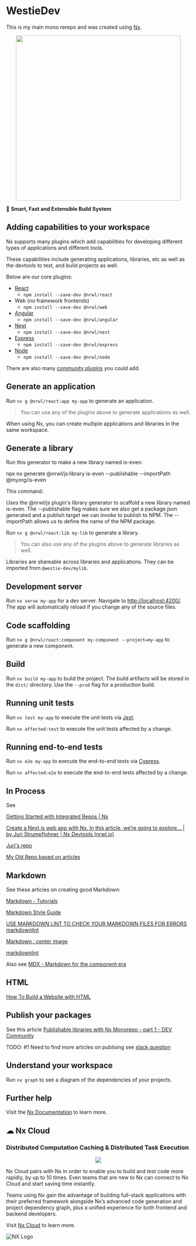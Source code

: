 # WestieDev

This is my main mono rerepo and was created using [Nx](https://nx.dev).

<p style="text-align: center;"><img src="https://raw.githubusercontent.com/nrwl/nx/master/images/nx-logo.png" width="450"></p>

🔎 **Smart, Fast and Extensible Build System**

## Adding capabilities to your workspace

Nx supports many plugins which add capabilities for developing different types of applications and different tools.

These capabilities include generating applications, libraries, etc as well as the devtools to test, and build projects as well.

Below are our core plugins:

- [React](https://reactjs.org)
  - `npm install --save-dev @nrwl/react`
- Web (no framework frontends)
  - `npm install --save-dev @nrwl/web`
- [Angular](https://angular.io)
  - `npm install --save-dev @nrwl/angular`
- [Nest](https://nestjs.com)
  - `npm install --save-dev @nrwl/nest`
- [Express](https://expressjs.com)
  - `npm install --save-dev @nrwl/express`
- [Node](https://nodejs.org)
  - `npm install --save-dev @nrwl/node`

There are also many [community plugins](https://nx.dev/community) you could add.

## Generate an application

Run `nx g @nrwl/react:app my-app` to generate an application.

> You can use any of the plugins above to generate applications as well.

When using Nx, you can create multiple applications and libraries in the same workspace.

## Generate a library

 Run this generator to make a new library named is-even:

npx nx generate @nrwl/js:library is-even --publishable --importPath @myorg/is-even

This command:

Uses the @nrwl/js plugin's library generator to scaffold a new library named is-even.
The --publishable flag makes sure we also get a package.json generated and a publish target we can invoke to publish to NPM.
The --importPath allows us to define the name of the NPM package.

Run `nx g @nrwl/react:lib my-lib` to generate a library.

> You can also use any of the plugins above to generate libraries as well.

Libraries are shareable across libraries and applications. They can be imported from `@westie-dev/mylib`.

## Development server

Run `nx serve my-app` for a dev server. Navigate to <http://localhost:4200/>. The app will automatically reload if you change any of the source files.

## Code scaffolding

Run `nx g @nrwl/react:component my-component --project=my-app` to generate a new component.

## Build

Run `nx build my-app` to build the project. The build artifacts will be stored in the `dist/` directory. Use the `--prod` flag for a production build.

## Running unit tests

Run `nx test my-app` to execute the unit tests via [Jest](https://jestjs.io).

Run `nx affected:test` to execute the unit tests affected by a change.

## Running end-to-end tests

Run `nx e2e my-app` to execute the end-to-end tests via [Cypress](https://www.cypress.io).

Run `nx affected:e2e` to execute the end-to-end tests affected by a change.

## In Process

See

 [Getting Started with Integrated Repos | Nx](https://nx.dev/getting-started/integrated-repo-tutorial)
  
[Create a Next.js web app with Nx. In this article, we’re going to explore… | by Juri Strumpflohner | Nx Devtools (nrwl.io)](https://blog.nrwl.io/create-a-next-js-web-app-with-nx-bcf2ab54613)
 
  [Juri's repo](https://github.com/juristr/blog-series-nextjs-nx)
 
[My Old Repo based on articles](https://github.com/mwoodpatrick/blog-series-nextjs-nx)

## Markdown

See these articles on creating good Markdown:

[Markdown - Tutorials](https://www.w3schools.io/file/markdown-introduction/)

[Markdown Style Guide](https://cirosantilli.com/markdown-style-guide/#top-level-header)

[USE MARKDOWN LINT TO CHECK YOUR MARKDOWN FILES FOR ERRORS](https://whatismarkdown.com/use-markdown-lint-to-check-your-markdown-files-for-errors/)
[markdownlint](https://github.com/DavidAnson/markdownlint)

[Markdown : center image](https://dev.to/bdavidxyz/markdown-center-image-39j1#:~:text=Markdown%20%3A%20center%20image%201%20Solution%201%20%3A,where%20you%20have%20control%20over%20CSS%20styles%20)

[markdownlint](https://github.com/DavidAnson/markdownlint/blob/v0.26.2/doc/Rules.md#md033)

Also see [MDX - Markdown for the component era](https://github.com/mdx-js/mdx)

## HTML

[How To Build a Website with HTML](https://www.digitalocean.com/community/tutorial_series/how-to-build-a-website-with-html)

## Publish your packages

See this article [Publishable libraries with Nx Monorepo - part 1 - DEV Community](https://dev.to/agroupp/publishable-libraries-with-nx-monorepo-part-1-1ae)

TODO: #1 Need to find more articles on publising see [slack question](<https://nrwlcommunity.slack.com/archives/CMFKWPU6Q/p1669484241637909>)

## Understand your workspace

Run `nx graph` to see a diagram of the dependencies of your projects.

## Further help

Visit the [Nx Documentation](https://nx.dev) to learn more.

## ☁ Nx Cloud

### Distributed Computation Caching & Distributed Task Execution

<p style="text-align: center;"><img src="https://raw.githubusercontent.com/nrwl/nx/master/images/nx-cloud-card.png"></p>

Nx Cloud pairs with Nx in order to enable you to build and test code more rapidly, by up to 10 times. Even teams that are new to Nx can connect to Nx Cloud and start saving time instantly.

Teams using Nx gain the advantage of building full-stack applications with their preferred framework alongside Nx’s advanced code generation and project dependency graph, plus a unified experience for both frontend and backend developers.

Visit [Nx Cloud](https://nx.app/) to learn more.

![NX Logo](https://raw.githubusercontent.com/nrwl/nx/master/images/nx-logo.png)
